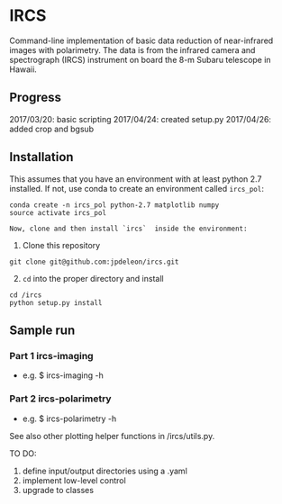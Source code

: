 # IRCS
Command-line implementation of basic data reduction of near-infrared images with polarimetry.
The data is from the infrared camera and spectrograph (IRCS) instrument on board the 8-m Subaru telescope in Hawaii.

## Progress
2017/03/20: basic scripting
2017/04/24: created setup.py
2017/04/26: added crop and bgsub
## Installation
This assumes that you have an environment with at least python 2.7 installed.
If not, use conda to create an environment called `ircs_pol`:
```shell
conda create -n ircs_pol python-2.7 matplotlib numpy
source activate ircs_pol

Now, clone and then install `ircs`  inside the environment:
```
1. Clone this repository
```shell
git clone git@github.com:jpdeleon/ircs.git
```

2. `cd` into the proper directory and install
```shell
cd /ircs
python setup.py install
```

## Sample run

### Part 1 ircs-imaging

* e.g. $ ircs-imaging -h

### Part 2 ircs-polarimetry
* e.g. $ ircs-polarimetry -h

See also other plotting helper functions in /ircs/utils.py.

TO DO: 
1. define input/output directories using a .yaml
2. implement low-level control
3. upgrade to classes
